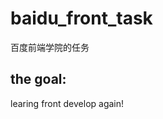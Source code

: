 # baidu_front_task
百度前端学院的任务
<h2>the goal:</h2>
<p style="font-size:bold;">learing front develop again!</p>
